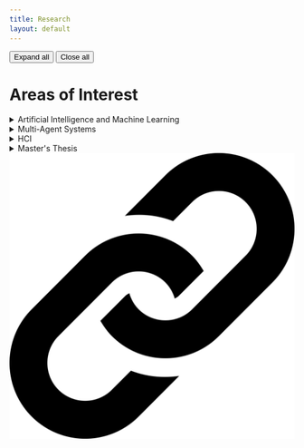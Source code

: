 ```yaml
---
title: Research
layout: default
---
```


<div class="detailsButtons">
  <button type="button" onclick="openAllDetails()">Expand all</button>
  <button type="button" onclick="closeAllDetails()">Close all</button>
</div>

# Areas of Interest

<details>
<summary>Artificial Intelligence and Machine Learning</summary>

<p>
Today, AI/ML seems to be the hot new thing, but it has long been featured in the realm of science fiction. Jarvis in <em>Iron Man</em>, HAL in <em>2001: A Space Odyssey</em>, and WOPR in <em>WarGames</em>, to name a few. My interest seems to stem from creating a system whose intelligence surpasses our own, that can ultimately reason about itself and its existence, and grow in a measurable way. Software engineers already have a reputation for developing God Complexes, and I think AI/ML researchers and engineers take this one step further.
</p>

<p>
For a concrete example, my earliest foray into the practical side of implementing AI was in 11th grade when some friends (Kelly, Vinh-Kha, and Tommy) and I competed in the GE programming competition. The challenge that year was to create an AI that could play Tetris. Quick disclaimer: I am terrible at the game. Our approach was to use a genetic algorithm that used state features as its genome. It was all coded (terribly) in Java and let run for several days on various laptops and school computers. The best part was watching it run and improve over time. It was our little baby that we were watching grow, both visually and numerically.
</p>

<p>
In hindsight, we really had no idea what we were doing. Most of it was a lot of Googling and trial-and-error. It's kind of surprising that we got a functional system out of it. Ultimately, we got crushed. But it was a fun and tremendous learning experience.
</p>

</details>

<details>
<summary>Multi-Agent Systems</summary>

<p>
In nature, groups of animals often work in tandem towards a single goal. By working together, they can accomplish much more than they could on their own, giving rise to the concept of <a href="https://www.thwink.org/sustain/glossary/EmergentBehavior.htm">emergent behavior.</a> Packs of wolves, hives of ants, and flocks of birds are all examples of individuals coming together to be more than the sum of their parts.
</p>

<p>
Bees are one of the best understood and most widely known examples of a super-organism. They use a little dance routine to convey to other members of a hive how suitable a location the individual found is for food sources.
</p>

<blockquote>
The waggle dance increases a colony’s ability to collect food not only because it helps a colony’s foragers exploit food sources that are hard to find, but also because it helps them focus their efforts on the food sources that are best to exploit. In other words, the ability of a colony’s foragers to share information about food source location and quality endows the colony with a collective decision-making ability, or “swarm intelligence”, regarding where its foragers should work. (Seeley 2012)
</blockquote>

<p>
Starlings exhibit this behavior in the form of murmuring. When flying as a group, an individual starling will take on the flight characteristics of the 6 nearest starlings, leading to some <a href="https://www.youtube.com/watch?v=V4f_1_r80RY">eerie, but beautiful flight patterns.</a>
</p>

<p>
As a side note, murmuration refers to a flock of starlings. Plus, it's just a fun word to say. Murmuration.
</p>

<p>
Locusts take on a rather interesting, fascist-esque type approach. As a collective, they encourage absolute conformity by physically punishing any locust that gets out of line, through biting or even cannibalism. In this context, "out-of-line" refers to an individual action that differs from the other or nearby locusts.
</p>

</details>

<details>
<summary>HCI</summary>

<p>
As far as HCI, my interests lie primarily in understanding and developing intuitive interfaces through non-invasive sensing methods (e.g. EEG, EMG). But why limit ourselves to humans? We live in a world filled with amazing and interesting creatures.
</p>

<h3>Intuitive Control Interfaces</h3>

<p>
Natural language is often seen as one of the most intuitive forms of communication. As humans, we (generally) start speaking from a young age and are used to talking to others when expressing ideas or giving commands. However, this ability to clearly articulate desired commands falls apart under many scenarios when an intuitive control interface would be most useful. Namely, in situations of panic or uncertainty.
</p>

<p>
During pilot training, my CFI hammered home the importance of remaining calm when things start to go wrong. Otherwise, you become overwhelmed and inevitably make poor decisions. But this is a skill and is hard to master. When presented with a problem, the natural reaction of most people is to panic, and in times like these, people often have trouble articulating the correct course of action, particularly verbally to others.
</p>

<p>
However, intuitively, we often <em>know</em> what we want to happen; we just have trouble communicating. But consider the example of a drone flaying at a wall. Naturally, we will tilt our body as if the drone will respond to our actions. The same when playing Mario Kart. Humans tend to project their actions and beliefs onto others (alive or otherwise), so why not leverage that to design more intuitive control interfaces?
</p>

<p>
In some ways, this is analogous to making an existing ICI work outside the lab. The real-world is messy and hostile. To make these interface systems work well in the wild, we have to make sure we account for this unpredictability.
</p>

<h3>Animal Control Interfaces</h3>

<p>
Our pets are an important part of many of our lives, and so, the animal portion of it all comes from two aspects. First, who wouldn't want to talk to their cat? In this same vein, while I was working on my thesis, one of my test subjects asked about making a headset for her bearded dragon.
</p>

<p>
The second is with regard to my sister's work with primates and on conservations. One thing she stresses is the importance of establishing trust, especially in situations of duress. She has been bitten and scratched (from Sweetey and her coworkers) on numerous occasions when something happens to fall nearby.
</p>

<p>
In addition, I am interested in automated search and rescue (from my time in civil air patrol), animal-computer interaction (who doesn't want to talk with their cat?), and multi-agent systems (swarm systems, emergent behavior, and coordinated cooperation).
</p>

</details>

<details>
<summary>Master's Thesis<a href="https://github.com/Adrang/SystemControl"><img class="codelink" src="assets/images/link.png" alt="Link to code"></a></summary>

<p>
My master's thesis started as an effort to explore the feasibility of a brain-controlled interface (BCI) for real-time intuitive control of a simulated character. This project fell into the common trap of being too ambitious, comprised of numerous components of the project would have been worthy of a research or development project unto themselves. Some of these components are included towards the end of the thesis in the `Future Works` section.
</p>

<p>
Ultimately, the research for my thesis delved into how the way the data was represented affected a model's ability to classify the event-related potentials recorded during an EEG session. Paying homage to the original intent of the research, the model was evaluated not only based on accuracy, but also on time to react.
</p>

<p>
The results showed that, using current recording methods and understanding of the brain, a BCI system for real-time control is infeasible. However, it is important to note that the model was able to perform well, given the task. It was able to achieve over 85% accuracy, with some tuning, and could likely have performed even better if a model was designed specifically for the task. The limiting factor was the amount of time it took to record the samples. This effectively was the "real-time" component of the system. In order to achieve adequate performance, over 0.2 seconds of samples had to be recorded, and literature suggests that the minimum amount of time should be upwards of o.25 to 0.35 seconds, which was supported by the initial findings of the model. Gamers will complain about input delays of 50 ms, so a delays of >200 ms can be taken as unacceptable for an input control system.
</p>

<h3>Improvements to the system can come in a broad veins:</h3>

<ul>
<li>The ML approach</li>
<li>The data that is recorded (i.e. the theoretical neuroscience)</li>
<li>The hardware used to record the data (i.e. the EEG headset).</li>
</ul>

<h3>Machine Learning</h3>

<p>
When constructing the images, the time-series nature of the problem was handled by concatenating multiple samples together in order to form a 2D image of a signal over time. A better approach may be to use an architecture that is particularly suited for time-series based classification, such as a recurrent neural network. While it may not prove more effective to use this other type of architecture for classification of these signals due to the increased difficulties in training such a network, it would provide additional insight into the strengths and weaknesses of the data representation, particularly with respect to the effect of the interpolation function and its ability to recreate the electromagnetic fields at play.
</p>

<h3>Data</h3>

<p>
A point that cannot be emphasized enough is there is no substitute for clean data. The age-old adage is once again proven correct: garbage in means garbage out. This holds particularly true in domains where the data is inherently dirty and difficult to work with. While ideally this data would be collected as cleanly as possible, post-processing is possible which is able to isolate the signal from the noise after it has been recorded. The work of this research took several steps to perform this data cleaning, including filtering out specific frequency ranges; However, the issue of identifying artifacts in the data was not addressed.
</p>

<h3>Data Cleaning and Noise Isolation</h3>

<p>
Normally, this task would be undertaken by a subject-matter expert who would mark bad regions of the data stream for removal. Another approach is to consider that most EEG signals are non-Gaussian in nature, meaning that principal component analysis will likely not be an effective tool to separate the signals. Instead, it is possible to use independent component analysis <a href="https://papers.nips.cc/paper/1091-independent-component-analysis-of-electroencephalographic-data.pdf">to separate overlapping events, to remove line noise from the data,</a> and <a href="https://behavioralandbrainfunctions.biomedcentral.com/articles/10.1186/1744-9081-7-30">to automatically detect artifacts that may be present due to muscle movement.</a>
</p>

<h3>Field Reconstruction</h3>

<p>
Taking a step back from the end result of a signal image, one of the strengths of the data representation is its ability to interpolate between discrete points in order to partially recreate the electromagnetic field produced by the brain. In the research conducted, only the $C3$, $CZ$, and $C4$ electrode positions were used. This allowed for the interpolation function to operate on the points as if they were on the same x-y coordinate plane due to the fact that these locations are next to each other laterally on the head. However, increasing the spatial resolution of the system breaks this lateral assumption. Remedying the situation only requires having the interpolation function operate on the points in 3D space rather than 2D space. The signal image then becomes more akin to a classic montage or band-plot representation employed by neuroscience domain experts. Feeding it to a classifier then either requires use of a recurrent convolutional neural network or altering the convolutional filter from a 2D filter to a 3D filter, both of which are readily supported by Tensorflow.
</p>

<h3>Hardware</h3>

<p>
The hardware boards for performing EEG collection have come a long way in the past decade. However, cost is often directly tied to spatial resolution. For the task of motor-imagery, high spatial resolution is not as important a factor, but it is still a desired characteristic of any BCI or EEG system.
</p>

<h3>Custom EEG Board</h3>

<p>
Creating a custom board for data acquisition is meant to serve two purposes. The first is an attempt to reduce the cost and improve upon the spatial resolution. The second attempts to increase the control offered by creating the system from scratch. While not a trivial task, it is made somewhat easier by the increase of open-source projects in the space. The <a href="https://github.com/OpenBCI/Ganglion_Hardware_Design_Files/blob/master/Ganglion_SCH.pdf">circuit schematic</a> for the Ganglion is open-sourced by OpenBCI and has an active community aiding in its development. This is possible as the main business model of OpenBCI seems to not be focused with the intellectual property of the boards, but rather the convenience of having them build and provide the board with minimal oversight required of the hobbyist. Unfortunately, active work on the hardware of the board seems to have stalled.
</p>

<h3>Active Electrodes</h3>

<p>
Beyond creating a board that offers at least comparable initial performance to the Ganglion or the Cyton, the electrodes used for data acquisition could theoretically be greatly improved by using active electrodes versus the passive electrodes provided when purchasing a board or headset from OpenBCI. Where passive electrodes essentially act as simple probes measuring the electrical potential and sending this signal to the board for amplification, active electrodes perform a level of amplification at the point of collection. This effectively increases the signal-to-noise ratio of the data as the effect of ambient and environmental noise is less pronounced with respect to the signal after having traveled along the wire of the electrode to the board.
</p>

</details>
